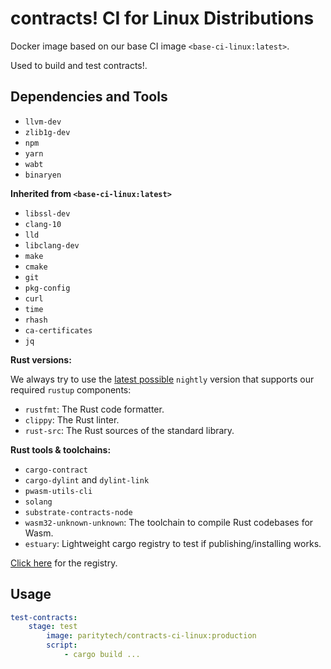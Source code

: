 # contracts! CI for Linux Distributions

Docker image based on our base CI image `<base-ci-linux:latest>`.

Used to build and test contracts!.

## Dependencies and Tools

- `llvm-dev`
- `zlib1g-dev`
- `npm`
- `yarn`
- `wabt`
- `binaryen`

**Inherited from `<base-ci-linux:latest>`**

- `libssl-dev`
- `clang-10`
- `lld`
- `libclang-dev`
- `make`
- `cmake`
- `git`
- `pkg-config`
- `curl`
- `time`
- `rhash`
- `ca-certificates`
- `jq`

**Rust versions:**

We always try to use the [latest possible](https://rust-lang.github.io/rustup-components-history/) `nightly` version that supports our required `rustup` components:

- `rustfmt`: The Rust code formatter.
- `clippy`: The Rust linter.
- `rust-src`: The Rust sources of the standard library.

**Rust tools & toolchains:**

- `cargo-contract`
- `cargo-dylint` and `dylint-link`
- `pwasm-utils-cli`
- `solang`
- `substrate-contracts-node`
- `wasm32-unknown-unknown`: The toolchain to compile Rust codebases for Wasm.
- `estuary`: Lightweight cargo registry to test if publishing/installing works.

[Click here](https://hub.docker.com/repository/docker/paritytech/contracts-ci-linux) for the registry.

## Usage

```yaml
test-contracts:
    stage: test
        image: paritytech/contracts-ci-linux:production
        script:
            - cargo build ...
```

